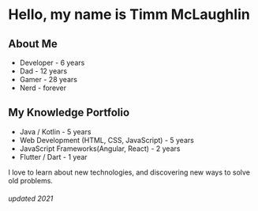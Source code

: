 <h1>Hello, my name is Timm McLaughlin</h1>

<h2>About Me</h2>
<ul>
  <li>Developer - 6 years</li>
  <li>Dad - 12 years</li>
  <li>Gamer - 28 years</li>
  <li>Nerd - forever</li>
</ul>

<h2>My Knowledge Portfolio</h2>
<ul>
  <li>Java / Kotlin - 5 years</li>
  <li>Web Development (HTML, CSS, JavaScript) - 5 years</li>
  <li>JavaScript Frameworks(Angular, React) - 2 years</li>
  <li>Flutter / Dart - 1 year</li>
</ul>

<p>I love to learn about new technologies, and discovering new ways to solve old problems.</p>


<h6>updated 2021</h6>

